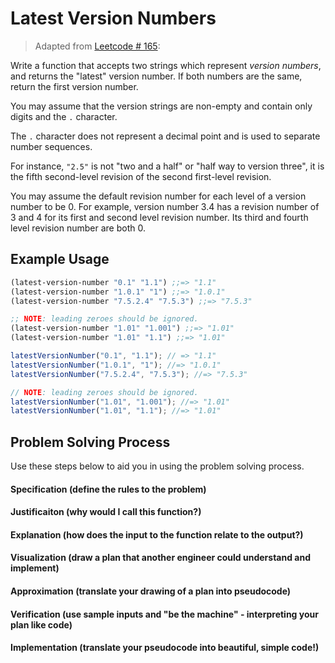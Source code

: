 # Latest Version Numbers

> Adapted from [Leetcode # 165](https://leetcode.com/problems/compare-version-numbers/):

Write a function that accepts two strings which represent *version numbers*, and returns the "latest" version number. If both numbers are the same, return the first version number.

You may assume that the version strings are non-empty and contain only digits and the `.` character.

The `.` character does not represent a decimal point and is used to separate number sequences.

For instance, `"2.5"` is not "two and a half" or "half way to version three", it is the fifth second-level revision of the second first-level revision.

You may assume the default revision number for each level of a version number to be 0. For example, version number 3.4 has a revision number of 3 and 4 for its first and second level revision number. Its third and fourth level revision number are both 0.

## Example Usage

```clojure
(latest-version-number "0.1" "1.1") ;;=> "1.1"
(latest-version-number "1.0.1" "1") ;;=> "1.0.1"
(latest-version-number "7.5.2.4" "7.5.3") ;;=> "7.5.3"

;; NOTE: leading zeroes should be ignored.
(latest-version-number "1.01" "1.001") ;;=> "1.01"
(latest-version-number "1.01" "1.1") ;;=> "1.01"
```

```javascript
latestVersionNumber("0.1", "1.1"); // => "1.1"
latestVersionNumber("1.0.1", "1"); //=> "1.0.1"
latestVersionNumber("7.5.2.4", "7.5.3"); //=> "7.5.3"

// NOTE: leading zeroes should be ignored.
latestVersionNumber("1.01", "1.001"); //=> "1.01"
latestVersionNumber("1.01", "1.1"); //=> "1.01"
```

## Problem Solving Process
Use these steps below to aid you in using the problem solving process.

#### Specification (define the rules to the problem)


#### Justificaiton (why would I call this function?)


#### Explanation (how does the input to the function relate to the output?)


#### Visualization (draw a plan that another engineer could understand and implement)


#### Approximation (translate your drawing of a plan into pseudocode)


#### Verification (use sample inputs and "be the machine" - interpreting your plan like code)


#### Implementation (translate your pseudocode into beautiful, simple code!)
